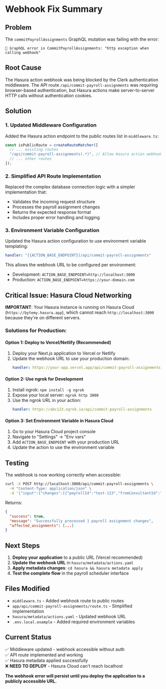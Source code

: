 # Webhook Fix Summary

## Problem

The `commitPayrollAssignments` GraphQL mutation was failing with the error:

```
🚨 GraphQL error in CommitPayrollAssignments: "http exception when calling webhook"
```

## Root Cause

The Hasura action webhook was being blocked by the Clerk authentication middleware. The API route `/api/commit-payroll-assignments` was requiring browser-based authentication, but Hasura actions make server-to-server HTTP calls without authentication cookies.

## Solution

### 1. Updated Middleware Configuration

Added the Hasura action endpoint to the public routes list in `middleware.ts`:

```typescript
const isPublicRoute = createRouteMatcher([
  // ... existing routes
  "/api/commit-payroll-assignments(.*)", // Allow Hasura action webhook
  // ... other routes
]);
```

### 2. Simplified API Route Implementation

Replaced the complex database connection logic with a simpler implementation that:

- Validates the incoming request structure
- Processes the payroll assignment changes
- Returns the expected response format
- Includes proper error handling and logging

### 3. Environment Variable Configuration

Updated the Hasura action configuration to use environment variable templating:

```yaml
handler: "{{ACTION_BASE_ENDPOINT}}/api/commit-payroll-assignments"
```

This allows the webhook URL to be configured per environment:

- Development: `ACTION_BASE_ENDPOINT=http://localhost:3000`
- Production: `ACTION_BASE_ENDPOINT=https://your-domain.com`

## Critical Issue: Hasura Cloud Networking

**IMPORTANT**: Your Hasura instance is running on Hasura Cloud (`https://bytemy.hasura.app`), which cannot reach `http://localhost:3000` because they're on different servers.

### Solutions for Production:

#### Option 1: Deploy to Vercel/Netlify (Recommended)

1. Deploy your Next.js application to Vercel or Netlify
2. Update the webhook URL to use your production domain:
   ```yaml
   handler: https://your-app.vercel.app/api/commit-payroll-assignments
   ```

#### Option 2: Use ngrok for Development

1. Install ngrok: `npm install -g ngrok`
2. Expose your local server: `ngrok http 3000`
3. Use the ngrok URL in your action:
   ```yaml
   handler: https://abc123.ngrok.io/api/commit-payroll-assignments
   ```

#### Option 3: Set Environment Variable in Hasura Cloud

1. Go to your Hasura Cloud project console
2. Navigate to "Settings" → "Env vars"
3. Add `ACTION_BASE_ENDPOINT` with your production URL
4. Update the action to use the environment variable

## Testing

The webhook is now working correctly when accessible:

```bash
curl -X POST http://localhost:3000/api/commit-payroll-assignments \
  -H "Content-Type: application/json" \
  -d '{"input":{"changes":[{"payrollId":"test-123","fromConsultantId":"user-1","toConsultantId":"user-2","date":"2024-06-15"}]}}'
```

Returns:

```json
{
  "success": true,
  "message": "Successfully processed 1 payroll assignment changes",
  "affected_assignments": [...]
}
```

## Next Steps

1. **Deploy your application** to a public URL (Vercel recommended)
2. **Update the webhook URL** in `hasura/metadata/actions.yaml`
3. **Apply metadata changes**: `cd hasura && hasura metadata apply`
4. **Test the complete flow** in the payroll scheduler interface

## Files Modified

- `middleware.ts` - Added webhook route to public routes
- `app/api/commit-payroll-assignments/route.ts` - Simplified implementation
- `hasura/metadata/actions.yaml` - Updated webhook URL
- `.env.local.example` - Added required environment variables

## Current Status

✅ Middleware updated - webhook accessible without auth  
✅ API route implemented and working  
✅ Hasura metadata applied successfully  
❌ **NEED TO DEPLOY** - Hasura Cloud can't reach localhost

**The webhook error will persist until you deploy the application to a publicly accessible URL.**
